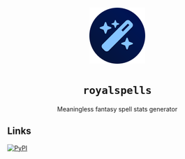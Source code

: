 <div align="center"> 

![](.media/icon-128x128_round.png)

# `royalspells`

Meaningless fantasy spell stats generator

</div>

## Links

[![PyPI](https://img.shields.io/pypi/v/royalspells)](https://pypi.org/project/royalspells)
